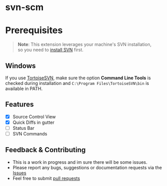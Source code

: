 # svn-scm

# Prerequisites

> **Note**: This extension leverages your 
> machine's SVN installation,  
> so you need to [install SVN](https://subversion.apache.org) first. 

## Windows

If you use [TortoiseSVN](https://tortoisesvn.net/), make sure the option **Command Line Tools** is checked during installation and `C:\Program Files\TortoiseSVN\bin` is available in PATH.

## Features

- [x] Source Control View
- [x] Quick Diffs in gutter
- [ ] Status Bar
- [ ] SVN Commands

## Feedback & Contributing

 * This is a work in progress and im sure there will be some issues.
 * Please report any bugs, suggestions or documentation requests via the [Issues](https://github.com/JohnstonCode/svn-scm/issues)
 * Feel free to submit [pull requests](https://github.com/JohnstonCode/svn-scm/pulls)
